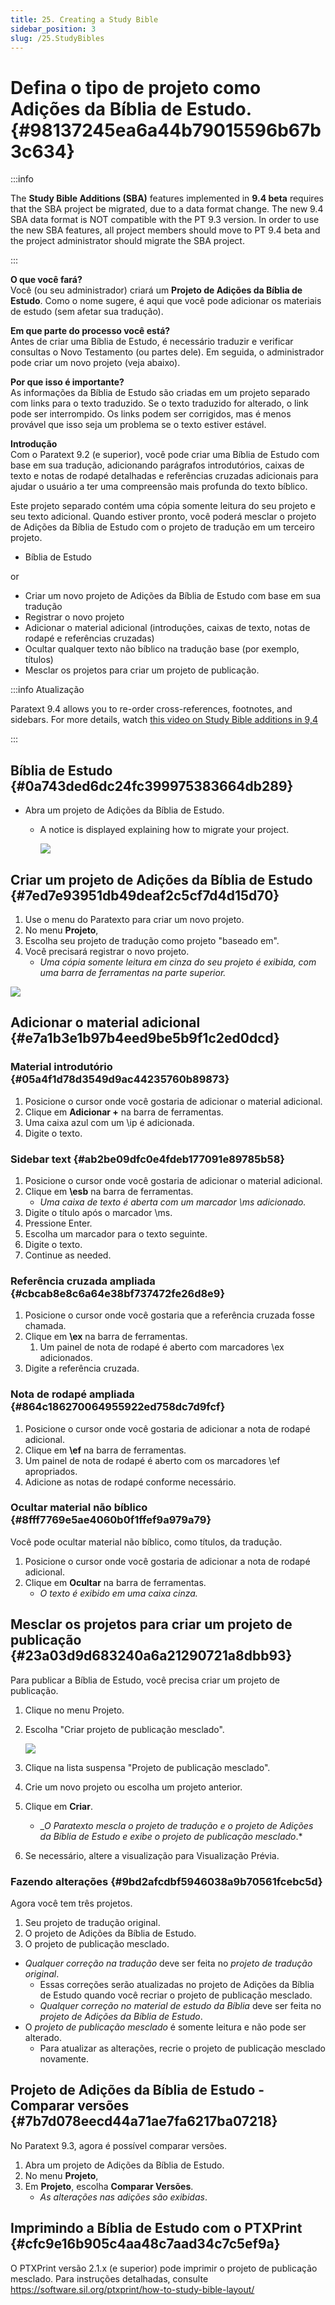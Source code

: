 ```yaml
---
title: 25. Creating a Study Bible
sidebar_position: 3
slug: /25.StudyBibles
---
```




# Defina o tipo de projeto como Adições da Bíblia de Estudo. {#98137245ea6a44b79015596b67b3c634}


:::info

The **Study Bible Additions (SBA)** features implemented in **9.4 beta** requires that the SBA project be migrated, due to a data format change. The new 9.4 SBA data format is NOT compatible with the PT 9.3 version. In order to use the new SBA features, all project members should move to PT 9.4 beta and the project administrator should migrate the SBA project.

:::




**O que você fará?**  
Você (ou seu administrador) criará um **Projeto de Adições da Bíblia de Estudo**. Como o nome sugere, é aqui que você pode adicionar os materiais de estudo (sem afetar sua tradução).


**Em que parte do processo você está?**  
Antes de criar uma Bíblia de Estudo, é necessário traduzir e verificar consultas o Novo Testamento (ou partes dele). Em seguida, o administrador pode criar um novo projeto (veja abaixo).


**Por que isso é importante?**  
As informações da Bíblia de Estudo são criadas em um projeto separado com links para o texto traduzido. Se o texto traduzido for alterado, o link pode ser interrompido. Os links podem ser corrigidos, mas é menos provável que isso seja um problema se o texto estiver estável.


**Introdução**  
Com o Paratext 9.2 (e superior), você pode criar uma Bíblia de Estudo com base em sua tradução, adicionando parágrafos introdutórios, caixas de texto e notas de rodapé detalhadas e referências cruzadas adicionais para ajudar o usuário a ter uma compreensão mais profunda do texto bíblico.


Este projeto separado contém uma cópia somente leitura do seu projeto e seu texto adicional. Quando estiver pronto, você poderá mesclar o projeto de Adições da Bíblia de Estudo com o projeto de tradução em um terceiro projeto.

- Bíblia de Estudo

or

- Criar um novo projeto de Adições da Bíblia de Estudo com base em sua tradução
- Registrar o novo projeto
- Adicionar o material adicional (introduções, caixas de texto, notas de rodapé e referências cruzadas)
- Ocultar qualquer texto não bíblico na tradução base (por exemplo, títulos)
- Mesclar os projetos para criar um projeto de publicação.

:::info Atualização


Paratext 9.4 allows you to re-order cross-references, footnotes, and sidebars. For more details, watch [this video on Study Bible additions in 9,4](https://vimeo.com/858761672)


:::


## Bíblia de Estudo {#0a743ded6dc24fc399975383664db289}

- Abra um projeto de Adições da Bíblia de Estudo.
    - A notice is displayed explaining how to migrate your project.

        ![](./928165823.png)


## Criar um projeto de Adições da Bíblia de Estudo {#7ed7e93951db49deaf2c5cf7d4d15d70}

1. Use o menu do Paratexto para criar um novo projeto.
2. No menu **Projeto**,
3. Escolha seu projeto de tradução como projeto "baseado em".
4. Você precisará registrar o novo projeto.
    - _Uma cópia somente leitura em cinza do seu projeto é exibida, com uma barra de ferramentas na parte superior._

![](./863194056.png)


## Adicionar o material adicional {#e7a1b3e1b97b4eed9be5b9f1c2ed0dcd}


### Material introdutório {#05a4f1d78d3549d9ac44235760b89873}

1. Posicione o cursor onde você gostaria de adicionar o material adicional.
2. Clique em **Adicionar +** na barra de ferramentas.
3. Uma caixa azul com um \\ip é adicionada.
4. Digite o texto.

### Sidebar text {#ab2be09dfc0e4fdeb177091e89785b58}

1. Posicione o cursor onde você gostaria de adicionar o material adicional.
2. Clique em **\\esb** na barra de ferramentas.
    - _Uma caixa de texto é aberta com um marcador \\ms adicionado._
3. Digite o título após o marcador \\ms.
4. Pressione Enter.
5. Escolha um marcador para o texto seguinte.
6. Digite o texto.
7. Continue as needed.

### Referência cruzada ampliada {#cbcab8e8c6a64e38bf737472fe26d8e9}

1. Posicione o cursor onde você gostaria que a referência cruzada fosse chamada.
2. Clique em **\\ex** na barra de ferramentas.
    1. Um painel de nota de rodapé é aberto com marcadores \\ex adicionados.
3. Digite a referência cruzada.

### Nota de rodapé ampliada {#864c186270064955922ed758dc7d9fcf}

1. Posicione o cursor onde você gostaria de adicionar a nota de rodapé adicional.
2. Clique em **\\ef** na barra de ferramentas.
3. Um painel de nota de rodapé é aberto com os marcadores \\ef apropriados.
4. Adicione as notas de rodapé conforme necessário.

### Ocultar material não bíblico {#8fff7769e5ae4060b0f1ffef9a979a79}


Você pode ocultar material não bíblico, como títulos, da tradução.

1. Posicione o cursor onde você gostaria de adicionar a nota de rodapé adicional.
2. Clique em **Ocultar** na barra de ferramentas.
    - _O texto é exibido em uma caixa cinza._

## Mesclar os projetos para criar um projeto de publicação {#23a03d9d683240a6a21290721a8dbb93}


Para publicar a Bíblia de Estudo, você precisa criar um projeto de publicação.

1. Clique no menu Projeto.
2. Escolha "Criar projeto de publicação mesclado".

    ![](./2123925445.png)

3. Clique na lista suspensa "Projeto de publicação mesclado".
4. Crie um novo projeto ou escolha um projeto anterior.
5. Clique em **Criar**.
    - _*O Paratexto mescla o projeto de tradução e o projeto de Adições da Bíblia de Estudo e exibe o projeto de publicação mesclado*.*
6. Se necessário, altere a visualização para Visualização Prévia.

### Fazendo alterações {#9bd2afcdbf5946038a9b70561fcebc5d}


Agora você tem três projetos.

1. Seu projeto de tradução original.
2. O projeto de Adições da Bíblia de Estudo.
3. O projeto de publicação mesclado.
- *Qualquer correção na tradução* deve ser feita no *projeto de tradução original*.
    - Essas correções serão atualizadas no projeto de Adições da Bíblia de Estudo quando você recriar o projeto de publicação mesclado.
    - *Qualquer correção no material de estudo da Bíblia* deve ser feita no *projeto de Adições da Bíblia de Estudo*.
- O *projeto de publicação mesclado* é somente leitura e não pode ser alterado.
    - Para atualizar as alterações, recrie o projeto de publicação mesclado novamente.

## Projeto de Adições da Bíblia de Estudo - Comparar versões {#7b7d078eecd44a71ae7fa6217ba07218}


No Paratext 9.3, agora é possível comparar versões.

1. Abra um projeto de Adições da Bíblia de Estudo.
2. No menu **Projeto**,
3. Em **Projeto**, escolha **Comparar Versões**.
    - *As alterações nas adições são exibidas*.

## Imprimindo a Bíblia de Estudo com o PTXPrint {#cfc9e16b905c4aa48c7aad34c7c5ef9a}


O PTXPrint versão 2.1.x (e superior) pode imprimir o projeto de publicação mesclado. Para instruções detalhadas, consulte https://software.sil.org/ptxprint/how-to-study-bible-layout/

